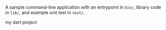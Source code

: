 
A sample command-line application with an entrypoint in `bin/`, library code
in `lib/`, and example unit test in `test/`.

my dart project





























